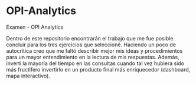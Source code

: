 # OPI-Analytics
Examen - OPI Analytics

Dentro de este repositorio encontrarán el trabajo que me fue posible concluir para los tres ejercicios que seleccioné.
Haciendo un poco de autocrítica creo que me faltó describir mejor mis ideas y procedimientos para un mayor entendimiento en la lectura de mis respuestas. Además, invertí la mayoría del tiempo en las consultas cuando tal vez hubiera sido más fructifero invertirlo en un producto final más enriquecedor (dashboard, mapa interactivo).
